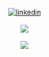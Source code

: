 <p align="center">
  <a href="https://www.linkedin.com/in/irfanduman/" rel="nofollow" target="_blank">
    <img align="center" src="https://img.shields.io/badge/LinkedIn-0077B5?style=for-the-badge&logo=linkedin&logoColor=white" alt="linkedin">
  </a>
  <br>
  <br>
  <img align="center" src="https://komarev.com/ghpvc/?username=irfandumanx&style=for-the-badge&label=ZİYARETÇİLER&abbreviated=true">  
  <br><br>
  <img align="center" src="https://github-readme-stats.vercel.app/api/top-langs/?username=irfandumanx&langs_count=20&theme=dark">  
</p>

